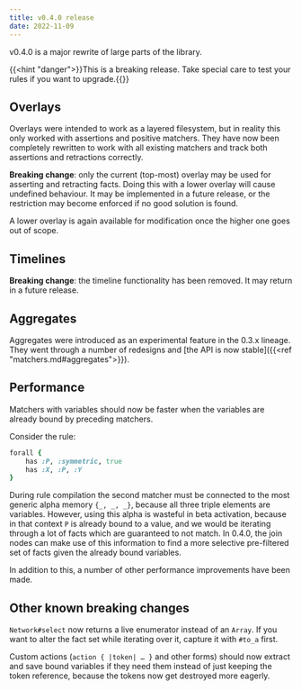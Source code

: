 ```yaml
---
title: v0.4.0 release
date: 2022-11-09
---
```


v0.4.0 is a major rewrite of large parts of the library.

<!--more-->

{{<hint "danger">}}This is a breaking release. Take special care to test your rules if you want to upgrade.{{</hint>}}

## Overlays

Overlays were intended to work as a layered filesystem, but in reality this only worked with assertions and positive matchers. They have now been completely rewritten to work with all existing matchers and track both assertions and retractions correctly.

**Breaking change**: only the current (top-most) overlay may be used for asserting and retracting facts. Doing this with a lower overlay will cause undefined behaviour. It may be implemented in a future release, or the restriction may become enforced if no good solution is found.

A lower overlay is again available for modification once the higher one goes out of scope.

## Timelines

**Breaking change**: the timeline functionality has been removed. It may return in a future release.

## Aggregates

Aggregates were introduced as an experimental feature in the 0.3.x lineage. They went through a number of redesigns and [the API is now stable]({{<ref "matchers.md#aggregates">}}).

## Performance

Matchers with variables should now be faster when the variables are already bound by preceding matchers.

Consider the rule:

```ruby
forall {
	has :P, :symmetric, true
	has :X, :P, :Y
}
```

During rule compilation the second matcher must be connected to the most generic alpha memory `{_, _, _}`, because all three triple elements are variables. However, using this alpha is wasteful in beta activation, because in that context `P` is already bound to a value, and we would be iterating through a lot of facts which are guaranteed to not match. In 0.4.0, the join nodes can make use of this information to find a more selective pre-filtered set of facts given the already bound variables.

In addition to this, a number of other performance improvements have been made.

## Other known breaking changes

`Network#select` now returns a live enumerator instead of an `Array`. If you want to alter the fact set while iterating over it, capture it with `#to_a` first.

Custom actions (`action { |token| … }` and other forms) should now extract and save bound variables if they need them instead of just keeping the token reference, because the tokens now get destroyed more eagerly.
